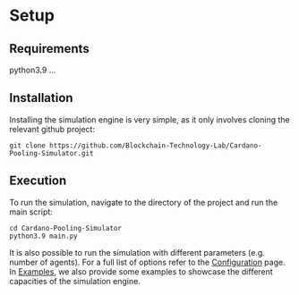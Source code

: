 # Setup

## Requirements
python3.9 
...


## Installation
Installing the simulation engine is very simple, as it only involves cloning the relevant github project:

    git clone https://github.com/Blockchain-Technology-Lab/Cardano-Pooling-Simulator.git

## Execution
To run the simulation, navigate to the directory of the project and run the main script:
    
    cd Cardano-Pooling-Simulator
    python3.9 main.py

It is also possible to run the simulation with different parameters (e.g. number of agents). For a full list of options
refer to the [Configuration](configuration.md) page. In [Examples](examples.md), we also provide some examples to 
showcase the different capacities of the simulation engine.